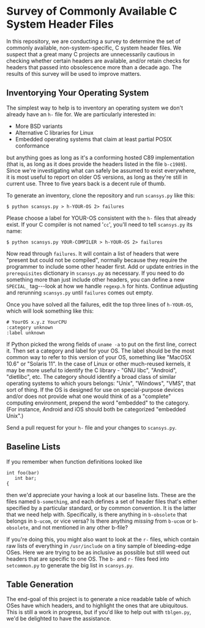 # Survey of Commonly Available C System Header Files

In this repository, we are conducting a survey to determine the set of
commonly available, non-system-specific, C system header files.  We
suspect that a great many C projects are unnecessarily cautious in
checking whether certain headers are available, and/or retain checks
for headers that passed into obsolescence more than a decade ago.  The
results of this survey will be used to improve matters.

## Inventorying Your Operating System

The simplest way to help is to inventory an operating system we don't
already have an `h-` file for.  We are particularly interested in:

 * More BSD variants
 * Alternative C libraries for Linux
 * Embedded operating systems that claim at least partial POSIX
   conformance

but anything goes as long as it's a conforming hosted C89
implementation (that is, as long as it does provide the headers listed
in the file `b-c1989`).  Since we're investigating what can safely be
assumed to exist everywhere, it is most useful to report on older OS
versions, as long as they're still in current use.  Three to five
years back is a decent rule of thumb.

To generate an inventory, clone the repository and run `scansys.py`
like this:

    $ python scansys.py > h-YOUR-OS 2> failures

Please choose a label for YOUR-OS consistent with the `h-` files that
already exist.  If your C compiler is not named '`cc`', you'll need to
tell `scansys.py` its name:

    $ python scansys.py YOUR-COMPILER > h-YOUR-OS 2> failures

Now read through `failures`.  It will contain a list of headers that
were "present but could not be compiled", normally because they
require the programmer to include some other header first.  Add or
update entries in the `prerequisites` dictionary in `scansys.py` as
necessary.  If you need to do something more than just include other
headers, you can define a new `SPECIAL_` tag---look at how we handle
`regexp.h` for hints.  Continue adjusting and rerunning `scansys.py`
until `failures` comes out empty.

Once you have solved all the failures, edit the top three lines of
`h-YOUR-OS`, which will look something like this:

    # YourOS x.y.z YourCPU
    :category unknown
    :label unknown

If Python picked the wrong fields of `uname -a` to put on the first
line, correct it.  Then set a category and label for your OS.  The
label should be the most common way to refer to this version of your
OS, something like "MacOSX 10.6" or "Solaris 11".  In the case of
Linux or other much-reused kernels, it may be more useful to identify
the C library - "GNU libc", "Android", "dietlibc", etc.  The category
should identify a broad class of similar operating systems to which
yours belongs: "Unix", "Windows", "VMS", that sort of thing.  If the
OS is designed for use on special-purpose devices and/or does not
provide what one would think of as a "complete" computing environment,
prepend the word "embedded" to the category.  (For instance, Android
and iOS should both be categorized "embedded Unix".)

Send a pull request for your `h-` file and your changes to `scansys.py`.

## Baseline Lists

If you remember when function definitions looked like

    int foo(bar)
       int bar;
    {

then we'd appreciate your having a look at our baseline lists.  These
are the files named `b-something`, and each defines a set of header
files that's either specified by a particular standard, or by common
convention.  It is the latter that we need help with.  Specifically,
is there anything in `b-obsolete` that belongs in `b-ucom`, or vice
versa?  Is there anything *missing* from `b-ucom` or `b-obsolete`, and
not mentioned in any other b-file?

If you're doing this, you might also want to look at the `r-` files,
which contain raw lists of everything in `/usr/include` on a tiny
sample of bleeding-edge OSes.  Here we are trying to be as inclusive
as possible but still weed out headers that are specific to one OS.
The `b-` and `r-` files feed into `setcommon.py` to generate the big
list in `scansys.py`.

## Table Generation

The end-goal of this project is to generate a nice readable table of
which OSes have which headers, and to highlight the ones that are
ubiquitous.  This is still a work in progress, but if you'd like to
help out with `tblgen.py`, we'd be delighted to have the assistance.

